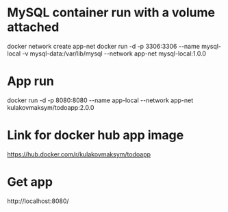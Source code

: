 # MySQL container run with a volume attached
docker network create app-net
docker run -d -p 3306:3306 --name mysql-local -v mysql-data:/var/lib/mysql --network app-net mysql-local:1.0.0
# App run
docker run -d -p 8080:8080 --name app-local --network app-net kulakovmaksym/todoapp:2.0.0
 # Link for docker hub app image
https://hub.docker.com/r/kulakovmaksym/todoapp
 # Get app
http://localhost:8080/

